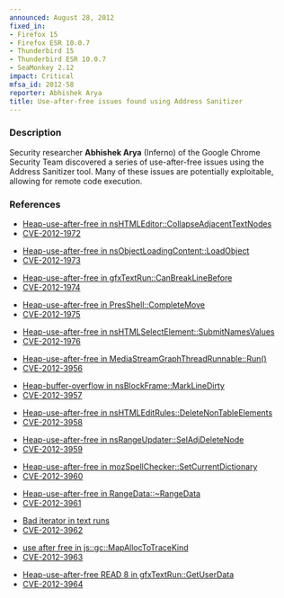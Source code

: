 ```yaml
---
announced: August 28, 2012
fixed_in:
- Firefox 15
- Firefox ESR 10.0.7
- Thunderbird 15
- Thunderbird ESR 10.0.7
- SeaMonkey 2.12
impact: Critical
mfsa_id: 2012-58
reporter: Abhishek Arya
title: Use-after-free issues found using Address Sanitizer
---
```


<h3>Description</h3>

<p>Security researcher <strong>Abhishek Arya</strong> (Inferno) of the Google Chrome Security Team discovered a series of use-after-free issues using the Address Sanitizer tool. Many of these issues are potentially exploitable, allowing for remote code execution.
</p>


<h3>References</h3>

<ul>
  <li><a href="https://bugzilla.mozilla.org/show_bug.cgi?id=778428">
      Heap-use-after-free in nsHTMLEditor::CollapseAdjacentTextNodes</a></li>
  <li><a href="http://cve.mitre.org/cgi-bin/cvename.cgi?name=CVE-2012-1972" class="ex-ref">CVE-2012-1972</a></li>
</ul>

<ul>
  <li><a href="https://bugzilla.mozilla.org/show_bug.cgi?id=773207">
      Heap-use-after-free in nsObjectLoadingContent::LoadObject</a></li>
  <li><a href="http://cve.mitre.org/cgi-bin/cvename.cgi?name=CVE-2012-1973" class="ex-ref">CVE-2012-1973</a></li>
</ul>

<ul>
  <li><a href="https://bugzilla.mozilla.org/show_bug.cgi?id=769303">
      Heap-use-after-free in gfxTextRun::CanBreakLineBefore</a></li>
  <li><a href="http://cve.mitre.org/cgi-bin/cvename.cgi?name=CVE-2012-1974" class="ex-ref">CVE-2012-1974</a></li>
</ul>

<ul>
  <li><a href="https://bugzilla.mozilla.org/show_bug.cgi?id=777578">
       Heap-use-after-free in PresShell::CompleteMove</a></li>
  <li><a href="http://cve.mitre.org/cgi-bin/cvename.cgi?name=CVE-2012-1975" class="ex-ref">CVE-2012-1975</a></li>
</ul>

<ul>
  <li><a href="https://bugzilla.mozilla.org/show_bug.cgi?id=776213">
      Heap-use-after-free in nsHTMLSelectElement::SubmitNamesValues</a></li>
  <li><a href="http://cve.mitre.org/cgi-bin/cvename.cgi?name=CVE-2012-1976" class="ex-ref">CVE-2012-1976</a></li>
</ul>

<ul>
  <li><a href="https://bugzilla.mozilla.org/show_bug.cgi?id=774597">
      Heap-use-after-free in MediaStreamGraphThreadRunnable::Run()</a></li>
  <li><a href="http://cve.mitre.org/cgi-bin/cvename.cgi?name=CVE-2012-3956" class="ex-ref">CVE-2012-3956</a></li>
</ul>

<ul>
  <li><a href="https://bugzilla.mozilla.org/show_bug.cgi?id=774548">
      Heap-buffer-overflow in nsBlockFrame::MarkLineDirty</a></li>
  <li><a href="http://cve.mitre.org/cgi-bin/cvename.cgi?name=CVE-2012-3957" class="ex-ref">CVE-2012-3957</a></li>
</ul>

<ul>
  <li><a href="https://bugzilla.mozilla.org/show_bug.cgi?id=772346">
      Heap-use-after-free in nsHTMLEditRules::DeleteNonTableElements</a></li>
  <li><a href="http://cve.mitre.org/cgi-bin/cvename.cgi?name=CVE-2012-3958" class="ex-ref">CVE-2012-3958</a></li>
</ul>

<ul>
  <li><a href="https://bugzilla.mozilla.org/show_bug.cgi?id=771994">
      Heap-use-after-free in nsRangeUpdater::SelAdjDeleteNode</a></li>
  <li><a href="http://cve.mitre.org/cgi-bin/cvename.cgi?name=CVE-2012-3959" class="ex-ref">CVE-2012-3959</a></li>
</ul>

<ul>
  <li><a href="https://bugzilla.mozilla.org/show_bug.cgi?id=771976">
      Heap-use-after-free in mozSpellChecker::SetCurrentDictionary</a></li>
  <li><a href="http://cve.mitre.org/cgi-bin/cvename.cgi?name=CVE-2012-3960" class="ex-ref">CVE-2012-3960</a></li>
</ul>

<ul>
  <li><a href="https://bugzilla.mozilla.org/show_bug.cgi?id=771873">
      Heap-use-after-free in RangeData::~RangeData</a></li>
  <li><a href="http://cve.mitre.org/cgi-bin/cvename.cgi?name=CVE-2012-3961" class="ex-ref">CVE-2012-3961</a></li>
</ul>

<ul>
  <li><a href="https://bugzilla.mozilla.org/show_bug.cgi?id=769120">
      Bad iterator in text runs</a></li>
  <li><a href="http://cve.mitre.org/cgi-bin/cvename.cgi?name=CVE-2012-3962" class="ex-ref">CVE-2012-3962</a></li>
</ul>

<ul>
  <li><a href="https://bugzilla.mozilla.org/show_bug.cgi?id=762280">
      use after free in js::gc::MapAllocToTraceKind</a></li>
  <li><a href="http://cve.mitre.org/cgi-bin/cvename.cgi?name=CVE-2012-3963" class="ex-ref">CVE-2012-3963</a></li>
</ul>

<ul>
  <li><a href="https://bugzilla.mozilla.org/show_bug.cgi?id=756241">
      Heap-use-after-free READ 8 in gfxTextRun::GetUserData</a></li>
  <li><a href="http://cve.mitre.org/cgi-bin/cvename.cgi?name=CVE-2012-3964" class="ex-ref">CVE-2012-3964</a></li>
</ul>



